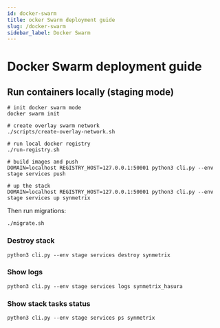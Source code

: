 ```yaml
---
id: docker-swarm
title: ocker Swarm deployment guide
slug: /docker-swarm
sidebar_label: Docker Swarm
---
```

# Docker Swarm deployment guide

## Run containers locally (staging mode)

```
# init docker swarm mode
docker swarm init

# create overlay swarm network
./scripts/create-overlay-network.sh

# run local docker registry
./run-registry.sh

# build images and push
DOMAIN=localhost REGISTRY_HOST=127.0.0.1:50001 python3 cli.py --env stage services push

# up the stack
DOMAIN=localhost REGISTRY_HOST=127.0.0.1:50001 python3 cli.py --env stage services up synmetrix
```

Then run migrations:

```
./migrate.sh
```

### Destroy stack

```
python3 cli.py --env stage services destroy synmetrix
```

### Show logs

```
python3 cli.py --env stage services logs synmetrix_hasura
```

### Show stack tasks status

```
python3 cli.py --env stage services ps synmetrix
```
